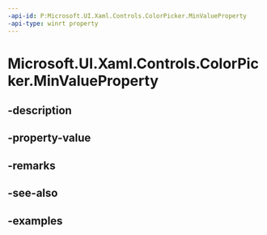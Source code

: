 ```yaml
---
-api-id: P:Microsoft.UI.Xaml.Controls.ColorPicker.MinValueProperty
-api-type: winrt property
---
```


<!-- Property syntax.
public DependencyProperty MinValueProperty { get; }
-->

# Microsoft.UI.Xaml.Controls.ColorPicker.MinValueProperty

## -description

## -property-value

## -remarks

## -see-also

## -examples


